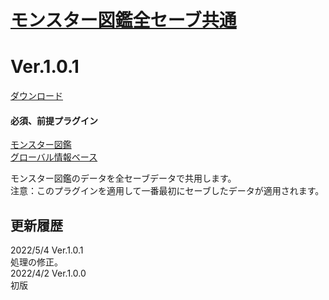 # [モンスター図鑑全セーブ共通](https://raw.githubusercontent.com/nuun888/MZ/master/NUUN_EnemyBook_Global.js)
# Ver.1.0.1
[ダウンロード](https://raw.githubusercontent.com/nuun888/MZ/master/NUUN_EnemyBook_Global.js)
#### 必須、前提プラグイン
[モンスター図鑑](https://github.com/nuun888/MZ/blob/master/README/EnemyBook.md)  
[グローバル情報ベース](https://github.com/nuun888/MZ/blob/master/README/GlobalCore.md)  

モンスター図鑑のデータを全セーブデータで共用します。  
注意：このプラグインを適用して一番最初にセーブしたデータが適用されます。  

## 更新履歴
2022/5/4 Ver.1.0.1  
処理の修正。  
2022/4/2 Ver.1.0.0  
初版  
